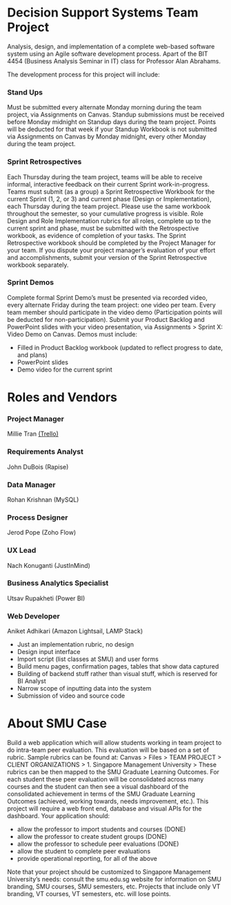 # Decision Support Systems Team Project
Analysis, design, and implementation of a complete web-based software system using an Agile software development process. Apart of the BIT 4454 (Business Analysis Seminar in IT) class for Professor Alan Abrahams. 

The development process for this project will include:

### Stand Ups
Must be submitted every alternate Monday morning during the team project, via Assignments on Canvas.  Standup submissions must be received before Monday midnight on Standup days during the team project.  Points will be deducted for that week if your Standup Workbook is not submitted via Assignments on Canvas by Monday midnight, every other Monday during the team project.
### Sprint Retrospectives
Each Thursday during the team project, teams will be able to receive informal, interactive feedback on their current Sprint work-in-progress.  Teams must submit (as a group) a Sprint Retrospective Workbook for the current Sprint (1, 2, or 3) and current phase (Design or Implementation), each Thursday during the team project.  Please use the same workbook throughout the semester, so your cumulative progress is visible.  Role Design and Role Implementation rubrics for all roles, complete up to the current sprint and phase, must be submitted with the Retrospective workbook, as evidence of completion of your tasks.   The Sprint Retrospective workbook should be completed by the Project Manager for your team.  If you dispute your project manager’s evaluation of your effort and accomplishments, submit your version of the Sprint Retrospective workbook separately. 
### Sprint Demos
Complete formal Sprint Demo’s must be presented via recorded video, every alternate Friday during the team project: one video per team. Every team member should participate in the video demo (Participation points will be deducted for non-participation).  Submit your Product Backlog and PowerPoint slides with your video presentation, via Assignments > Sprint X: Video Demo on Canvas. Demos must include:
  * Filled in Product Backlog workbook (updated to reflect progress to date, and plans)
  *	PowerPoint slides 
  * Demo video for the current sprint
  
# Roles and Vendors
### Project Manager 
Millie Tran [(Trello)](https://trello.com/b/SRnQuzCO/project-roadmap)
### Requirements Analyst 
John DuBois (Rapise)
### Data Manager 
Rohan Krishnan (MySQL)
### Process Designer 
Jerod Pope (Zoho Flow)
### UX Lead
Nach Konuganti (JustInMind)
### Business Analytics Specialist 
Utsav Rupakheti (Power BI)
### Web Developer 
Aniket Adhikari (Amazon Lightsail, LAMP Stack)
- Just an implementation rubric, no design
- Design input interface
- Import script (list classes at SMU) and user forms
- Build menu pages, confirmation pages, tables that show data captured 
- Building of backend stuff rather than visual stuff, which is reserved for BI Analyst 
- Narrow scope of inputting data into the system
- Submission of video and source code 

# About SMU Case
Build a web application which will allow students working in team project to do intra-team peer evaluation. This evaluation will be based on a set of rubric. Sample rubrics can be found at: Canvas > Files > TEAM PROJECT > CLIENT ORGANIZATIONS > 1. Singapore Management University >   These rubrics can be then mapped to the SMU Graduate Learning Outcomes. For each student these peer evaluation will be consolidated across many courses and the student can then see a visual dashboard of the consolidated achievement in terms of the SMU Graduate Learning Outcomes (achieved, working towards, needs improvement, etc.).  This project will require a web front end, database and visual APIs for the dashboard.  Your application should:
* allow the professor to import students and courses (DONE)
* allow the professor to create student groups (DONE)
* allow the professor to schedule peer evaluations (DONE)
* allow the student to complete peer evaluations
* provide operational reporting, for all of the above

Note that your project should be customized to Singapore Management University’s needs: consult the smu.edu.sg website for information on SMU branding, SMU courses, SMU semesters, etc.  Projects that include only VT branding, VT courses, VT semesters, etc. will lose points.

